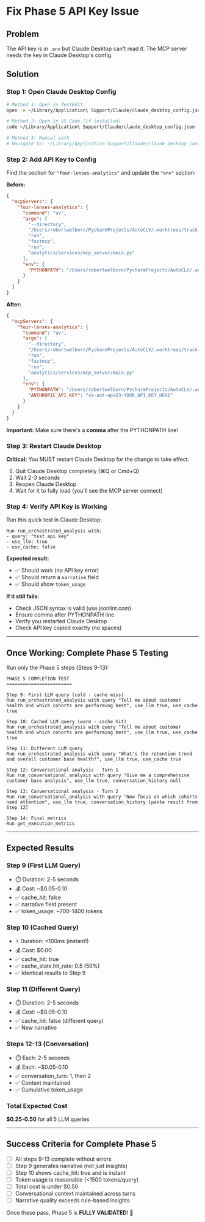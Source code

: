 # Fix Phase 5 API Key Issue

## Problem
The API key is in `.env` but Claude Desktop can't read it. The MCP server needs the key in Claude Desktop's config.

## Solution

### Step 1: Open Claude Desktop Config

```bash
# Method 1: Open in TextEdit
open -e ~/Library/Application\ Support/Claude/claude_desktop_config.json

# Method 2: Open in VS Code (if installed)
code ~/Library/Application\ Support/Claude/claude_desktop_config.json

# Method 3: Manual path
# Navigate to: ~/Library/Application Support/Claude/claude_desktop_config.json
```

### Step 2: Add API Key to Config

Find the section for `"four-lenses-analytics"` and update the `"env"` section:

**Before:**
```json
{
  "mcpServers": {
    "four-lenses-analytics": {
      "command": "uv",
      "args": [
        "--directory",
        "/Users/robertwelborn/PycharmProjects/AutoCLV/.worktrees/track-a",
        "run",
        "fastmcp",
        "run",
        "analytics/services/mcp_server/main.py"
      ],
      "env": {
        "PYTHONPATH": "/Users/robertwelborn/PycharmProjects/AutoCLV/.worktrees/track-a"
      }
    }
  }
}
```

**After:**
```json
{
  "mcpServers": {
    "four-lenses-analytics": {
      "command": "uv",
      "args": [
        "--directory",
        "/Users/robertwelborn/PycharmProjects/AutoCLV/.worktrees/track-a",
        "run",
        "fastmcp",
        "run",
        "analytics/services/mcp_server/main.py"
      ],
      "env": {
        "PYTHONPATH": "/Users/robertwelborn/PycharmProjects/AutoCLV/.worktrees/track-a",
        "ANTHROPIC_API_KEY": "sk-ant-api03-YOUR_API_KEY_HERE"
      }
    }
  }
}
```

**Important:** Make sure there's a **comma** after the PYTHONPATH line!

### Step 3: Restart Claude Desktop

**Critical:** You MUST restart Claude Desktop for the change to take effect.

1. Quit Claude Desktop completely (⌘Q or Cmd+Q)
2. Wait 2-3 seconds
3. Reopen Claude Desktop
4. Wait for it to fully load (you'll see the MCP server connect)

### Step 4: Verify API Key is Working

Run this quick test in Claude Desktop:

```
Run run_orchestrated_analysis with:
- query: "test api key"
- use_llm: true
- use_cache: false
```

**Expected result:**
- ✅ Should work (no API key error)
- ✅ Should return a `narrative` field
- ✅ Should show `token_usage`

**If it still fails:**
- Check JSON syntax is valid (use jsonlint.com)
- Ensure comma after PYTHONPATH line
- Verify you restarted Claude Desktop
- Check API key copied exactly (no spaces)

---

## Once Working: Complete Phase 5 Testing

Run only the Phase 5 steps (Steps 9-13):

```
PHASE 5 COMPLETION TEST
========================

Step 9: First LLM query (cold - cache miss)
Run run_orchestrated_analysis with query "Tell me about customer health and which cohorts are performing best", use_llm true, use_cache true

Step 10: Cached LLM query (warm - cache hit)
Run run_orchestrated_analysis with query "Tell me about customer health and which cohorts are performing best", use_llm true, use_cache true

Step 11: Different LLM query
Run run_orchestrated_analysis with query "What's the retention trend and overall customer base health?", use_llm true, use_cache true

Step 12: Conversational analysis - Turn 1
Run run_conversational_analysis with query "Give me a comprehensive customer base analysis", use_llm true, conversation_history null

Step 13: Conversational analysis - Turn 2
Run run_conversational_analysis with query "Now focus on which cohorts need attention", use_llm true, conversation_history [paste result from Step 12]

Step 14: Final metrics
Run get_execution_metrics
```

---

## Expected Results

### Step 9 (First LLM Query)
- ⏱️ Duration: 2-5 seconds
- 💰 Cost: ~$0.05-0.10
- ✅ cache_hit: false
- ✅ narrative field present
- ✅ token_usage: ~700-1400 tokens

### Step 10 (Cached Query)
- ⚡ Duration: <100ms (instant!)
- 💰 Cost: $0.00
- ✅ cache_hit: true
- ✅ cache_stats.hit_rate: 0.5 (50%)
- ✅ Identical results to Step 9

### Step 11 (Different Query)
- ⏱️ Duration: 2-5 seconds
- 💰 Cost: ~$0.05-0.10
- ✅ cache_hit: false (different query)
- ✅ New narrative

### Steps 12-13 (Conversation)
- ⏱️ Each: 2-5 seconds
- 💰 Each: ~$0.05-0.10
- ✅ conversation_turn: 1, then 2
- ✅ Context maintained
- ✅ Cumulative token_usage

### Total Expected Cost
**$0.25-0.50** for all 5 LLM queries

---

## Success Criteria for Complete Phase 5

- [ ] All steps 9-13 complete without errors
- [ ] Step 9 generates narrative (not just insights)
- [ ] Step 10 shows cache_hit: true and is instant
- [ ] Token usage is reasonable (<1500 tokens/query)
- [ ] Total cost is under $0.50
- [ ] Conversational context maintained across turns
- [ ] Narrative quality exceeds rule-based insights

Once these pass, Phase 5 is **FULLY VALIDATED**! 🎉
